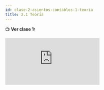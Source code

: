 ```yaml
---
id: clase-2-asientos-contables-1-teoria
title: 2.1 Teoría
---
```




📺 **Ver clase 1:**  

<div style={{
  position: "relative",
  paddingBottom: "56.25%", // 16:9 aspect ratio
  height: 0,
  overflow: "hidden",
  maxWidth: "100%",
  margin: "0 auto"
}}>
  <iframe
    src="https://www.youtube.com/embed/vLYa1OWarBs?list=PLpGDePOeqo4ZHvTGpQGpdgwSCiGEouOie"
    title="Contabilidad fácil: fundamentos & ERPNext - Clase 1"
    frameBorder="0"
    allow="accelerometer; autoplay; clipboard-write; encrypted-media; gyroscope; picture-in-picture"
    allowFullScreen
    style={{
      position: "absolute",
      top: 0,
      left: 0,
      width: "100%",
      height: "100%"
    }}
  ></iframe>
</div>